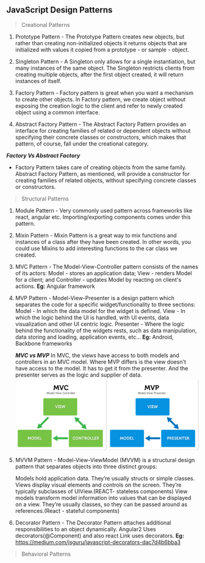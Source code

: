 ## JavaScript Design Patterns

> Creational Patterns
1. Prototype Pattern - The Prototype Pattern creates new objects, but rather than creating non-initialized objects it returns objects that are initialized with values it copied from a prototype - or sample - object.  


2. Singleton Pattern - A Singleton only allows for a single instantiation, but many instances of the same object.
 The Singleton restricts clients from creating multiple objects, after the first object created, it will return instances of itself.  

3. Factory Pattern - Factory pattern is great when you want a mechanism to create other objects.
In Factory pattern, we create object without exposing the creation logic to the client and refer to newly created object using a common interface.
4. Abstract Factory Pattern - The Abstract Factory Pattern provides an interface for creating families of related or dependent objects without specifying their concrete classes or constructors, which makes that pattern, of course, fall under the creational category.

___Factory Vs Abstract Factory___

* Factory Pattern takes care of creating objects from the same family. Abstract Factory Pattern, as mentioned, will provide a constructor for creating families of related objects, without specifying concrete classes or constructors. 

> Structural Patterns
1. Module Pattern - Very commonly used pattern across frameworks like react, angular etc. Importing/exporting components comes under this pattern.
2. Mixin Pattern - Mixin Pattern is a great way to mix functions and instances of a class after they have been created. In other words, you could use Mixins to add interesting functions to the car class we created.
3. MVC Pattern - The Model-View-Controller pattern consists of the names of its actors: Model - stores an application data; View - renders Model for a client; and Controller - updates Model by reacting on client's actions. 
**Eg:** Angular framework
4. MVP Pattern - Model-View-Presenter is a design pattern which separates the code for a specific widget/functionality to three sections:
Model - In which the data model for the widget is defined.
View - In which the logic behind the UI is handled, with UI events, data visualization and other UI centric logic.
Presenter - Where the logic behind the functionality of the widgets rests, such as data manipulation, data storing and loading, application events, etc… 
**Eg:** Android, Backbone frameworks


    ___MVC vs MVP___
    In MVC, the views have access to both models and controllers in an MVC model. Where MVP differs is the view doesn't have access to the model. It has to get it from the presenter. And the presenter serves as the logic and supplier of data. 
    ![MVC vs MVP](/assets/images/images.png)

5. MVVM Pattern - Model-View-ViewModel (MVVM) is a structural design pattern that separates objects into three distinct groups:

    Models hold application data. They’re usually structs or simple classes.
    Views display visual elements and controls on the screen. They’re typically subclasses of UIView.(REACT- stateless components)
    View models transform model information into values that can be displayed on a view. They’re usually classes, so they can be passed around as references.(React - stateful components)

6. Decorator Pattern - The Decorator Pattern attaches additional responsibilities to an object dynamically.
Angular2 Uses decorators(@Component) and also react Link uses decorators.
**Eg:** https://medium.com/jsguru/javascript-decorators-dac7d4b6bba3

> Behavioral Patterns

